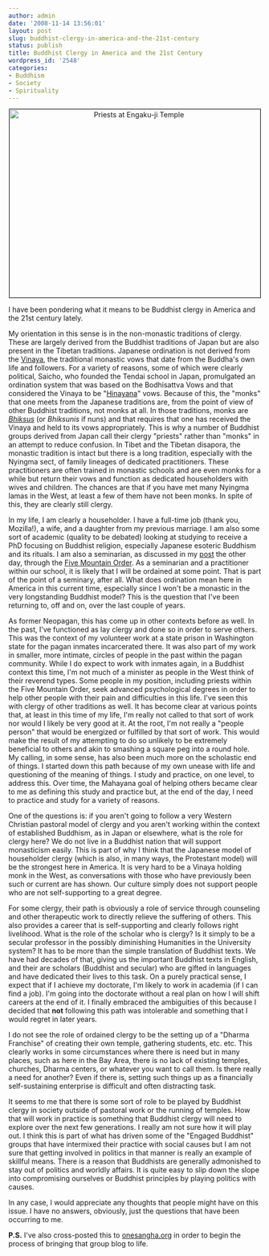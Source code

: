 ```yaml
---
author: admin
date: '2008-11-14 13:56:01'
layout: post
slug: buddhist-clergy-in-america-and-the-21st-century
status: publish
title: Buddhist Clergy in America and the 21st Century
wordpress_id: '2548'
categories:
- Buddhism
- Society
- Spirituality
---
```

<p align="center"><a href="http://www.flickr.com/photos/albill/1432539348/" title="Priests at Engaku-ji Temple"><img src="http://farm2.static.flickr.com/1384/1432539348_f163386b9a.jpg" width="500" height="375" border="1" alt="Priests at Engaku-ji Temple" /></a></p>
I have been pondering what it means to be Buddhist clergy in America and the 21st century lately. 

My orientation in this sense is in the non-monastic traditions of clergy. These are largely derived from the Buddhist traditions of Japan but are also present in the Tibetan traditions. Japanese ordination is not derived from the <a href="http://en.wikipedia.org/wiki/Vinaya">Vinaya</a>, the traditional monastic vows that date from the Buddha's own life and followers. For a variety of reasons, some of which were clearly political, Saicho, who founded the Tendai school in Japan, promulgated an ordination system that was based on the Bodhisattva Vows and that considered the Vinaya to be "<a href="http://en.wikipedia.org/wiki/Hinayana">Hinayana</a>" vows. Because of this, the "monks" that one meets from the Japanese traditions are, from the point of view of other Buddhist traditions, not monks at all. In those traditions, monks are <em><a href="http://en.wikipedia.org/wiki/Bhikkhu">Bhiksus</a></em> (or <em>Bhiksunis</em> if nuns) and that requires that one has received the Vinaya and held to its vows appropriately. This is why a number of Buddhist groups derived from Japan call their clergy "priests" rather than "monks" in an attempt to reduce confusion. In Tibet and the Tibetan disapora, the monastic tradition is intact but there is a long tradition, especially with the Nyingma sect, of family lineages of dedicated practitioners. These practitioners are often trained in monastic schools and are even monks for a while but return their vows and function as dedicated householders with wives and children. The chances are that if you have met many Nyingma lamas in the West, at least a few of them have not been monks. In spite of this, they are clearly still clergy. 

In my life, I am clearly a householder. I have a full-time job (thank you, Mozilla!), a wife, and a daughter from my previous marriage. I am also some sort of academic (quality to be debated) looking at studying to receive a PhD focusing on Buddhist religion, especially Japanese esoteric Buddhism and its rituals. I am also a seminarian, as discussed in my <a href="http://www.arcanology.com/2008/11/08/five-mountain-buddhist-seminary/">post</a> the other day, through the <a href="http://www.five-mountain.org/">Five Mountain Order</a>. As a seminarian and a practitioner within our school, it is likely that I will be ordained at some point. That is part of the point of a seminary, after all. What does ordination mean here in America in this current time, especially since I won't be a monastic in the very longstanding Buddhist model? This is the question that I've been returning to, off and on, over the last couple of years.

As former Neopagan, this has come up in other contexts before as well. In the past, I've functioned as lay clergy and done so in order to serve others. This was the context of my volunteer work at a state prison in Washington state for the pagan inmates incarcerated there. It was also part of my work in smaller, more intimate, circles of people in the past within the pagan community. While I do expect to work with inmates again, in a Buddhist context this time, I'm not much of a minister as people in the West think of their reverend types. Some people in my position, including priests within the Five Mountain Order, seek advanced psychological degrees in order to help other people with their pain and difficulties in this life. I've seen this with clergy of other traditions as well. It has become clear at various points that, at least in this time of my life, I'm really not called to that sort of work nor would I likely be very good at it. At the root, I'm not really a "people person" that would be energized or fulfilled by that sort of work. This would make the result of my attempting to do so unlikely to be extremely beneficial to others and akin to smashing a square peg into a round hole. My calling, in some sense, has also been much more on the scholastic end of things. I started down this path because of my own unease with life and questioning of the meaning of things. I study and practice, on one level, to address this. Over time, the Mahayana goal of helping others became clear to me as defining this study and practice but, at the end of the day, I need to practice and study for a variety of reasons. 

One of the questions is: if you aren't going to follow a very Western Christian pastoral model of clergy and you aren't working within the context of established Buddhism, as in Japan or elsewhere, what is the role for clergy here? We do not live in a Buddhist nation that will support monasticism easily. This is part of why I think that the Japanese model of householder clergy (which is also, in many ways, the Protestant model) will be the strongest here in America. It is very hard to be a Vinaya holding monk in the West, as conversations with those who have previously been such or current are has shown. Our culture simply does not support people who are not self-supporting to a great degree.

For some clergy, their path is obviously a role of service through counseling and other therapeutic work to directly relieve the suffering of others. This also provides a career that is self-supporting and clearly follows right livelihood. What is the role of the scholar who is clergy? Is it simply to be a secular professor in the possibly diminishing Humanities in the University system? It has to be more than the simple translation of Buddhist texts. We have had decades of that, giving us the important Buddhist texts in English, and their are scholars (Buddhist and secular) who are gifted in languages and have dedicated their lives to this task. On a purely practical sense, I expect that if I achieve my doctorate, I'm likely to work in academia (if I can find a job). I'm going into the doctorate without a real plan on how I will shift careers at the end of it. I finally embraced the ambiguities of this because I decided that <strong>not</strong> following this path was intolerable and something that I would regret in later years.

I do not see the role of ordained clergy to be the setting up of a "Dharma Franchise" of creating their own temple, gathering students, etc. etc. This clearly works in some circumstances where there is need but in many places, such as here in the Bay Area, there is no lack of existing temples, churches, Dharma centers, or whatever you want to call them. Is there really a need for another? Even if there is, setting such things up as a financially self-sustaining enterprise is difficult and often distracting task.

It seems to me that there is some sort of role to be played by Buddhist clergy in society outside of pastoral work or the running of temples. How that will work in practice is something that Buddhist clergy will need to explore over the next few generations. I really am not sure how it will play out. I think this is part of what has driven some of the "Engaged Buddhist" groups that have intermixed their practice with social causes but I am not sure that getting involved in politics in that manner is really an example of skillful means. There is a reason that Buddhists are generally admonished to stay out of politics and worldly affairs. It is quite easy to slip down the slope into compromising ourselves or Buddhist principles by playing politics with causes. 

In any case, I would appreciate any thoughts that people might have on this issue. I have no answers, obviously, just the questions that have been occurring to me. 

<strong>P.S.</strong> I've also cross-posted this to <a href="http://www.onesangha.org">onesangha.org</a> in order to begin the process of bringing that group blog to life.
